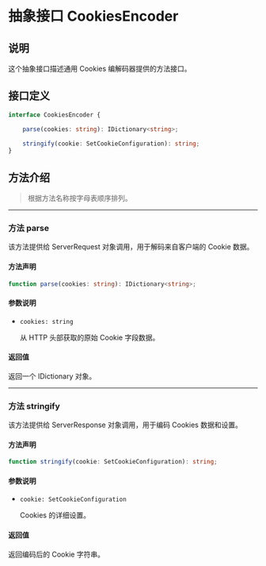 # 抽象接口 CookiesEncoder

## 说明

这个抽象接口描述通用 Cookies 编解码器提供的方法接口。

## 接口定义

```ts
interface CookiesEncoder {

    parse(cookies: string): IDictionary<string>;

    stringify(cookie: SetCookieConfiguration): string;
}
```

## 方法介绍

> 根据方法名称按字母表顺序排列。

------------------------------------------------------------------------------

### 方法 parse

该方法提供给 ServerRequest 对象调用，用于解码来自客户端的 Cookie 数据。

#### 方法声明

```ts
function parse(cookies: string): IDictionary<string>;
```

#### 参数说明

- `cookies: string`

    从 HTTP 头部获取的原始 Cookie 字段数据。

#### 返回值

返回一个 IDictionary<string> 对象。

------------------------------------------------------------------------------

### 方法 stringify

该方法提供给 ServerResponse 对象调用，用于编码 Cookies 数据和设置。

#### 方法声明

```ts
function stringify(cookie: SetCookieConfiguration): string;
```

#### 参数说明

- `cookie: SetCookieConfiguration`

    Cookies 的详细设置。

#### 返回值

返回编码后的 Cookie 字符串。
